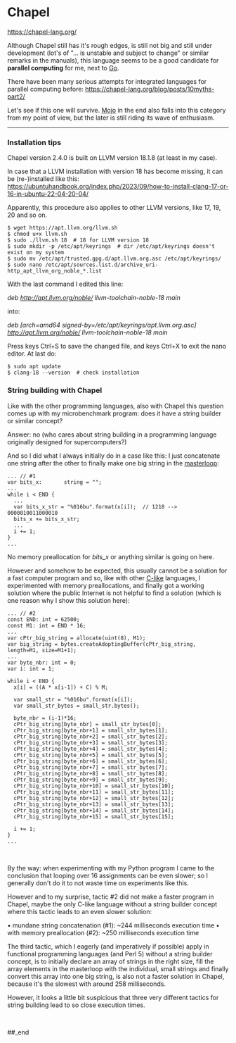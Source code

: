 # Chapel

https://chapel-lang.org/

Although Chapel still has it's rough edges, is still not big and still under development (lot's of "... is unstable and subject to change" or similar remarks in the manuals), this language seems to be a good candidate for **parallel computing** for me, next to [Go](https://github.com/practicalcomputerscience/MicrobenchmarkGPHLlanguages/tree/main/03%20-%20source%20code/01%20-%20imperative%20languages/Go#go).

There have been many serious attempts for integrated languages for parallel computing before: https://chapel-lang.org/blog/posts/10myths-part2/

Let's see if this one will survive. [Mojo](https://github.com/practicalcomputerscience/MicrobenchmarkGPHLlanguages/tree/main/03%20-%20source%20code/01%20-%20imperative%20languages/Mojo#mojo) in the end also falls into this category from my point of view, but the later is still riding its wave of enthusiasm.

---

### Installation tips

Chapel version 2.4.0 is built on LLVM version 18.1.8 (at least in my case).

In case that a LLVM installation with version 18 has become missing, it can be (re-)installed like this: https://ubuntuhandbook.org/index.php/2023/09/how-to-install-clang-17-or-16-in-ubuntu-22-04-20-04/

Apparently, this procedure also applies to other LLVM versions, like 17, 19, 20 and so on.

```
$ wget https://apt.llvm.org/llvm.sh
$ chmod u+x llvm.sh
$ sudo ./llvm.sh 18  # 18 for LLVM version 18
$ sudo mkdir -p /etc/apt/keyrings  # dir /etc/apt/keyrings doesn't exist on my system
$ sudo mv /etc/apt/trusted.gpg.d/apt.llvm.org.asc /etc/apt/keyrings/
$ sudo nano /etc/apt/sources.list.d/archive_uri-http_apt_llvm_org_noble_*.list
```

With the last command I edited this line:

_deb http://apt.llvm.org/noble/ llvm-toolchain-noble-18 main_

into:

_deb [arch=amd64 signed-by=/etc/apt/keyrings/apt.llvm.org.asc] http://apt.llvm.org/noble/ llvm-toolchain-noble-18 main_

Press keys Ctrl+S to save the changed file, and keys Ctrl+X to exit the nano editor. At last do:

```
$ sudo apt update
$ clang-18 --version  # check installation
```

### String building with Chapel

Like with the other programming languages, also with Chapel this question comes up with my microbenchmark program: does it have a string builder or similar concept?

Answer: no (who cares about string building in a programming language originally designed for supercomputers?)

And so I did what I always initially do in a case like this: I just concatenate one string after the other to finally make one big string in the [masterloop](https://github.com/practicalcomputerscience/MicrobenchmarkGPHLlanguages/blob/main/03%20-%20source%20code/01%20-%20imperative%20languages/Chapel/random_streams_for_perf_stats.chpl):

```
... // #1
var bits_x:       string = "";
...
while i < END {
  ...
  var bits_x_str = "%016bu".format(x[i]);  // 1218 --> 0000010011000010
  bits_x += bits_x_str;
  ...
  i += 1;
}
...
```

No memory preallocation for _bits_x_ or anything similar is going on here.

However and somehow to be expected, this usually cannot be a solution for a fast computer program and so, like with other [C-like](https://github.com/practicalcomputerscience/MicrobenchmarkGPHLlanguages/blob/main/03%20-%20source%20code/01%20-%20imperative%20languages/C/random_streams_for_perf_stats.c) languages, I experimented with memory preallocations, and finally got a working solution where the public Internet is not helpful to find a solution (which is one reason why I show this solution here):

```
... // #2
const END: int = 62500;
const M1: int = END * 16;
...
var cPtr_big_string = allocate(uint(8), M1);
var big_string = bytes.createAdoptingBuffer(cPtr_big_string, length=M1, size=M1+1);
...
var byte_nbr: int = 0;
var i: int = 1;

while i < END {
  x[i] = ((A * x[i-1]) + C) % M;

  var small_str = "%016bu".format(x[i]);
  var small_str_bytes = small_str.bytes();

  byte_nbr = (i-1)*16;
  cPtr_big_string[byte_nbr] = small_str_bytes[0];
  cPtr_big_string[byte_nbr+1] = small_str_bytes[1];
  cPtr_big_string[byte_nbr+2] = small_str_bytes[2];
  cPtr_big_string[byte_nbr+3] = small_str_bytes[3];
  cPtr_big_string[byte_nbr+4] = small_str_bytes[4];
  cPtr_big_string[byte_nbr+5] = small_str_bytes[5];
  cPtr_big_string[byte_nbr+6] = small_str_bytes[6];
  cPtr_big_string[byte_nbr+7] = small_str_bytes[7];
  cPtr_big_string[byte_nbr+8] = small_str_bytes[8];
  cPtr_big_string[byte_nbr+9] = small_str_bytes[9];
  cPtr_big_string[byte_nbr+10] = small_str_bytes[10];
  cPtr_big_string[byte_nbr+11] = small_str_bytes[11];
  cPtr_big_string[byte_nbr+12] = small_str_bytes[12];
  cPtr_big_string[byte_nbr+13] = small_str_bytes[13];
  cPtr_big_string[byte_nbr+14] = small_str_bytes[14];
  cPtr_big_string[byte_nbr+15] = small_str_bytes[15];

  i += 1;
}
...
```

<br/>

By the way: when experimenting with my Python program I came to the conclusion that looping over 16 assignments can be even slower; so I generally don't do it to not waste time on experiments like this.

However and to my surprise, tactic #2 did not make a faster program in Chapel, maybe the only C-like language without a string builder concept where this tactic leads to an even slower solution:

• mundane string concatenation (#1): ~244 milliseconds execution time
• with memory preallocation (#2): ~250 milliseconds execution time

The third tactic, which I eagerly (and imperatively if possible) apply in functional programming languages (and Perl 5) without a string builder concept, is to initially declare an array of strings in the right size, fill the array elements in the masterloop with the individual, small strings and finally convert this array into one big string, is also not a faster solution in Chapel, because it's the slowest with around 258 milliseconds.

However, it looks a little bit suspicious that three very different tactics for string building lead to so close execution times.

<br/>

##_end
